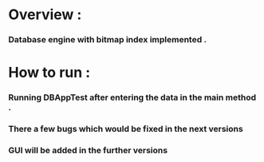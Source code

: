 

# Overview :
### Database engine with bitmap index implemented . 

# How to run : 
### Running DBAppTest after entering the data in the main method .

### There a few bugs which would be fixed in the next versions 
### GUI will be added in the further versions 




